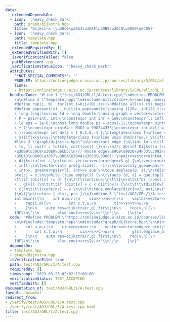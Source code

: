 ```yaml
---
data:
  _extendedDependsOn:
  - icon: ':heavy_check_mark:'
    path: graph/dijkstra.hpp
    title: "Dijkstra (\u30C0\u30A4\u30AF\u30B9\u30C8\u30E9\u6CD5)"
  - icon: ':heavy_check_mark:'
    path: template.hpp
    title: template.hpp
  _extendedRequiredBy: []
  _extendedVerifiedWith: []
  _isVerificationFailed: false
  _pathExtension: cpp
  _verificationStatusIcon: ':heavy_check_mark:'
  attributes:
    '*NOT_SPECIAL_COMMENTS*': ''
    PROBLEM: https://onlinejudge.u-aizu.ac.jp/courses/library/5/GRL/all/GRL_1_A
    links:
    - https://onlinejudge.u-aizu.ac.jp/courses/library/5/GRL/all/GRL_1_A
  bundledCode: "#line 1 \"test/AOJ/GRL/1/A.test.cpp\"\n#define PROBLEM \"https://onlinejudge.u-aizu.ac.jp/courses/library/5/GRL/all/GRL_1_A\"\
    \n\n#line 2 \"template.hpp\"\n#include<bits/stdc++.h>\nusing namespace std;\n\
    #define rep(i, N)  for(int i=0;i<(N);i++)\n#define all(x) (x).begin(),(x).end()\n\
    #define popcount(x) __builtin_popcount(x)\nusing i128=__int128_t;\nusing ll =\
    \ long long;\nusing ld = long double;\nusing graph = vector<vector<int>>;\nusing\
    \ P = pair<int, int>;\nconstexpr int inf = 1e9;\nconstexpr ll infl = 1e18;\nconstexpr\
    \ ld eps = 1e-6;\nconst long double pi = acos(-1);\nconstexpr uint64_t MOD = 1e9\
    \ + 7;\nconstexpr uint64_t MOD2 = 998244353;\nconstexpr int dx[] = { 1,0,-1,0\
    \ };\nconstexpr int dy[] = { 0,1,0,-1 };\ntemplate<class T>inline void chmax(T&x,T\
    \ y){if(x<y)x=y;}\ntemplate<class T>inline void chmin(T&x,T y){if(x>y)x=y;}\n\
    #line 2 \"graph/dijkstra.hpp\"\n\n\nstruct edge {\n\tint to;\n\tll cost;\n\tedge(int\
    \ to, ll cost) : to(to), cost(cost) {}\n};\n/// @brief Dijkstra (\u30C0\u30A4\u30AF\
    \u30B9\u30C8\u30E9\u6CD5)\n/// @note edge\u69CB\u9020\u4F53\u3092\u3055\u3089\u306B\
    \u5BA3\u8A00\u3057\u306A\u3044\u3053\u3068!!!\npair<vector<uint64_t>, vector<int>>\
    \ dijkstra(int s,\n\tconst vector<vector<edge>>& g) {\n\tvector<uint64_t> dist(g.size(),\
    \ infl);\n\tvector<int> pre(g.size(), -1);\n\tpriority_queue<pair<ll, int>, vector<pair<ll,\
    \ int>>, greater<pair<ll, int>>> que;\n\tque.emplace(0, s);\n\tdist[s] = 0;\n\t\
    pre[s] = s;\n\twhile (!que.empty()) {\n\t\tauto [d, v] = que.top();\n\t\tque.pop();\n\
    \t\tif (dist[v] != d) {\n\t\t\tcontinue;\n\t\t}\n\n\t\tfor (const auto& [nv, c]\
    \ : g[v]) {\n\t\t\tif (dist[v] + c < dist[nv]) {\n\t\t\t\tdist[nv] = dist[v] +\
    \ c;\n\t\t\t\tpre[nv] = v;\n\t\t\t\tque.emplace(dist[nv], nv);\n\t\t\t}\n\t\t\
    }\n\t}\n\treturn { dist, pre };\n}\n#line 5 \"test/AOJ/GRL/1/A.test.cpp\"\n\n\
    int main(){\n    int n,m,r;\n    cin>>n>>m>>r;\n    vector<vector<edge>> g(n);\n\
    \    rep(i,m){\n        int s,t,w;\n        cin>>s>>t>>w;\n        g[s].emplace_back(t,w);\n\
    \    }\n\n    auto res=dijkstra(r,g).first;\n\n    rep(v,n){\n        if(res[v]>=infl)cout<<\"\
    INF\\n\";\n        else cout<<res[v]<<'\\n';\n    }\n}\n"
  code: "#define PROBLEM \"https://onlinejudge.u-aizu.ac.jp/courses/library/5/GRL/all/GRL_1_A\"\
    \n\n#include\"template.hpp\"\n#include\"graph/dijkstra.hpp\"\n\nint main(){\n\
    \    int n,m,r;\n    cin>>n>>m>>r;\n    vector<vector<edge>> g(n);\n    rep(i,m){\n\
    \        int s,t,w;\n        cin>>s>>t>>w;\n        g[s].emplace_back(t,w);\n\
    \    }\n\n    auto res=dijkstra(r,g).first;\n\n    rep(v,n){\n        if(res[v]>=infl)cout<<\"\
    INF\\n\";\n        else cout<<res[v]<<'\\n';\n    }\n}"
  dependsOn:
  - template.hpp
  - graph/dijkstra.hpp
  isVerificationFile: true
  path: test/AOJ/GRL/1/A.test.cpp
  requiredBy: []
  timestamp: '2023-03-25 02:02:12+09:00'
  verificationStatus: TEST_ACCEPTED
  verifiedWith: []
documentation_of: test/AOJ/GRL/1/A.test.cpp
layout: document
redirect_from:
- /verify/test/AOJ/GRL/1/A.test.cpp
- /verify/test/AOJ/GRL/1/A.test.cpp.html
title: test/AOJ/GRL/1/A.test.cpp
---
```

